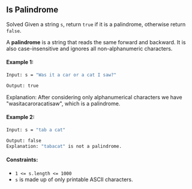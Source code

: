 ## Is Palindrome
Solved 
Given a string `s`, return `true` if it is a palindrome, otherwise return `false`.

A <b>palindrome</b> is a string that reads the same forward and backward. It is also case-insensitive and ignores all non-alphanumeric characters.

#### Example 1:
```bash
Input: s = "Was it a car or a cat I saw?"

Output: true
```
Explanation: After considering only alphanumerical characters we have 
"wasitacaroracatisaw", which is a palindrome.

#### Example 2:
```bash
Input: s = "tab a cat"

Output: false
Explanation: "tabacat" is not a palindrome.
```
#### Constraints:

- `1 <= s.length <= 1000`
- `s` is made up of only printable ASCII characters.